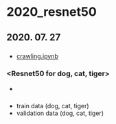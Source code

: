 # 2020_resnet50


## 2020. 07. 27


### <Crawling>
- [crawling.ipynb](https://github.com/boahchoi/2020_resnet50/blob/master/crawling.ipynb)


### <Resnet50 for dog, cat, tiger>
- []()


### <data>
- train data (dog, cat, tiger)
- validation data (dog, cat, tiger)
